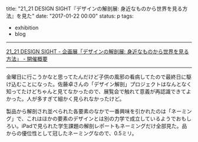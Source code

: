 title: "21_21 DESIGN SIGHT『デザインの解剖展: 身近なものから世界を見る方法』を見た"
date: "2017-01-22 00:00"
status: p
tags:
- exhibition
- blog
---

[21\_21 DESIGN SIGHT \- 企画展「デザインの解剖展: 身近なものから世界を見る方法」 \- 開催概要](http://www.2121designsight.jp/program/design_anatomy/)

---

金曜日に行こうかなと思ってたんだけど子供の風邪の看病してたので最終日に駆け込むことになった。佐藤卓さんの「デザイン解剖」プロジェクトはなんとなく知ってたけどちゃんと見てなかったので、展覧会で触れて意義が再認識できてよかった。人が多すぎて細かく見られなかったけど。

製品から解剖され並べられた各要素のなかで一番興味を引かれたのは「ネーミング」で、これはほかの要素のデザインとは別の力学で成立しているようでおもしろい。iPadで見られた学生課題の解剖レポートもネーミングだけ全部見た。品からの優位性として冠したネーミングなので、0.5ミリ。
